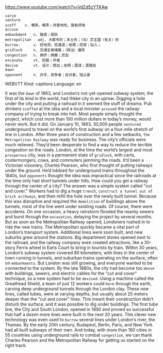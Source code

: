 https://www.youtube.com/watch?v=VdZd5zYTKAw 

```
carve  
venture  
scoff    v. 嘲笑，嘲弄；贪婪地吃，狼吞虎咽
accuse  
embankment   n. 路堤；堤防
metropolitan   adj. 大都市的；本土的；（与）宗主国（有关）的  
burrow       v. 挖地洞，挖通道；依偎；挖穿；钻入；
gridlock     n. 交通全面堵塞；（政治）僵局
congestion   n. 拥挤；拥塞；淤血    
excavate     vt. 挖掘；开凿
devise       vt. 设计；想出；发明；图谋；遗赠给
dawn  
opponent     n. 对手，竞争者；反对者，阻止者
```

WEBVTT Kind: captions Language: en 

It was the `dawn` of 1863, and London’s not-yet-opened subway system, the first of its kind in the world, had thkke city in an uproar. Digging a hole under the city and putting a railroad in it seemed the stuff of dreams. Pub drinkers `scoffed` at the idea and a local minister `accused` the railway company of trying to break into hell. Most people simply thought the project, which cost more than 100 million dollars in today’s money, would never work. But it did. On January 10, 1863, 30,000 people `ventured` underground to travel on the world’s first subway on a four-mile stretch of line in London. After three years of construction and a few setbacks, `the Metropolitan Railway` was ready for business. The city’s officials were much relieved. They’d been desperate to find a way to reduce the terrible congestion on the roads. London, at the time the world’s largest and most `prosperous` city, was in a permanent state of `gridlock`, with carts, costermongers, cows, and commuters jamming the roads. It’d been a Victorian visionary, Charles Pearson, who first thought of putting railways under the ground. He’d lobbied for underground trains throughout the 1840s, but `opponents` thought the idea was impractical since the railroads at the time only had short tunnels under hills. How could you get a railway through the center of a city? The answer was a simple system called "cut and cover." Workers had to dig a huge `trench`, `construct a tunnel out of brick archways`, and then refill the hole over the newly built tunnel. Because this was disruptive and required the `demolition` of buildings above the tunnels, most of the line went under existing roads. Of course, there were accidents. On one occasion, a heavy rainstorm flooded the nearby sewers and burst through the `excavation`, delaying the project by several months. But as soon as the Metropolitan Railway opened, Londoners rushed in to ride the new trains. The Metropolitan quickly became a vital part of London’s transport system. Additional lines were soon built, and new suburbs grew around the stations. Big department stores opened next to the railroad, and the railway company even created attractions, like a 30-story Ferris wheel in Earls Court to bring in tourists by train. Within 30 years, London’s subway system covered 80 kilometers, with lines in the center of town running in tunnels, and suburban trains operating on the surface, often on `embankments`. But London was still growing, and everyone wanted to be connected to the system. By the late 1880s, the city had become too `dense` with buildings, sewers, and electric cables for the "cut and cover" technique, so a new system had to be `devised`. Using a machine called the Greathead Shield, a team of just 12 workers could `bore` through the earth, carving deep underground tunnels through the London clay. These new lines, called tubes, were at varying depths, but usually about 25 meters deeper than the "cut and cover" lines. This meant their construction didn’t disturb the surface, and it was possible to dig under buildings. The first tube line, the City and South London, opened in 1890 and proved so successful that half a dozen more lines were built in the next 20 years. This clever new technology was even used to `burrow` several lines under London’s river, the Thames. By the early 20th century, Budapest, Berlin, Paris, and New York had all built subways of their own. And today, with more than 160 cities in 55 countries using underground rails to combat `congestion`, we can thank Charles Pearson and the Metropolitan Railway for getting us started on the right track. 